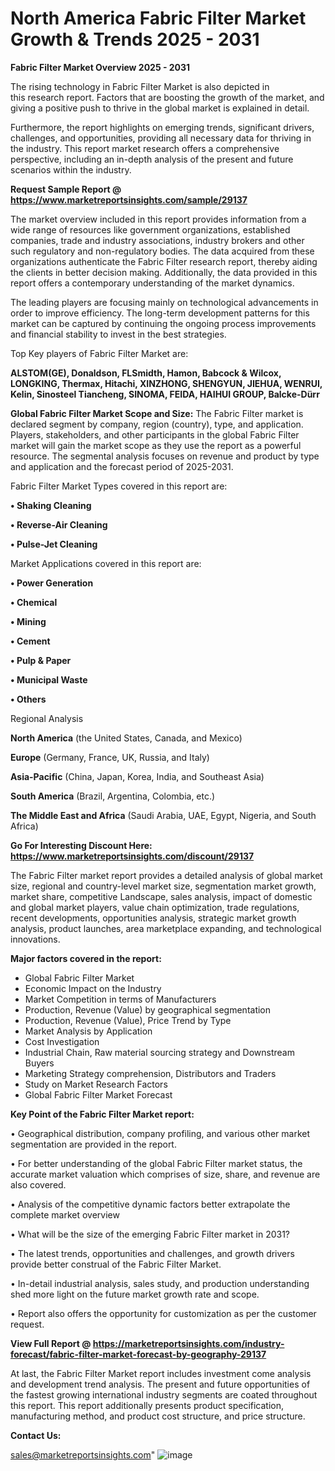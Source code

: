 # North America Fabric Filter Market Growth & Trends 2025 - 2031

<Strong> Fabric Filter Market Overview 2025 - 2031</strong>

The rising technology in Fabric Filter Market is also depicted in this research report. Factors that are boosting the growth of the market, and giving a positive push to thrive in the global market is explained in detail.

Furthermore, the report highlights on emerging trends, significant drivers, challenges, and opportunities, providing all necessary data for thriving in the industry. This report market research offers a comprehensive perspective, including an in-depth analysis of the present and future scenarios within the industry.

<strong>Request Sample Report @ <a href=https://www.marketreportsinsights.com/sample/29137>https://www.marketreportsinsights.com/sample/29137</a></strong>

The market overview included in this report provides information from a wide range of resources like government organizations, established companies, trade and industry associations, industry brokers and other such regulatory and non-regulatory bodies. The data acquired from these organizations authenticate the Fabric Filter research report, thereby aiding the clients in better decision making. Additionally, the data provided in this report offers a contemporary understanding of the market dynamics.

The leading players are focusing mainly on technological advancements in order to improve efficiency. The long-term development patterns for this market can be captured by continuing the ongoing process improvements and financial stability to invest in the best strategies.

Top Key players of Fabric Filter Market are:

<strong>ALSTOM(GE), Donaldson, FLSmidth, Hamon, Babcock & Wilcox, LONGKING, Thermax, Hitachi, XINZHONG, SHENGYUN, JIEHUA, WENRUI, Kelin, Sinosteel Tiancheng, SINOMA, FEIDA, HAIHUI GROUP, Balcke-Dürr</strong>

<strong><b>Global Fabric Filter Market Scope and Size:</b></strong>
The Fabric Filter market is declared segment by company, region (country), type, and application. Players, stakeholders, and other participants in the global Fabric Filter market will gain the market scope as they use the report as a powerful resource. The segmental analysis focuses on revenue and product by type and application and the forecast period of 2025-2031.

Fabric Filter Market Types covered in this report are:

<strong>• Shaking Cleaning

• Reverse-Air Cleaning

• Pulse-Jet Cleaning</strong>

Market Applications covered in this report are:

<strong>• Power Generation

• Chemical

• Mining

• Cement

• Pulp & Paper

• Municipal Waste

• Others</strong> 

Regional Analysis

<strong>North America</strong> (the United States, Canada, and Mexico)

<strong>Europe</strong> (Germany, France, UK, Russia, and Italy)

<strong>Asia-Pacific</strong> (China, Japan, Korea, India, and Southeast Asia)

<strong>South America</strong> (Brazil, Argentina, Colombia, etc.)

<strong>The Middle East and Africa</strong> (Saudi Arabia, UAE, Egypt, Nigeria, and South Africa)

<strong>Go For Interesting Discount Here: <a href=https://www.marketreportsinsights.com/discount/29137>https://www.marketreportsinsights.com/discount/29137</a></strong>

The Fabric Filter market report provides a detailed analysis of global market size, regional and country-level market size, segmentation market growth, market share, competitive Landscape, sales analysis, impact of domestic and global market players, value chain optimization, trade regulations, recent developments, opportunities analysis, strategic market growth analysis, product launches, area marketplace expanding, and technological innovations.

<strong><b>Major factors covered in the report:</b></strong>
<ul>
  <li>Global Fabric Filter Market </li>
  <li>Economic Impact on the Industry</li>
  <li>Market Competition in terms of Manufacturers</li>
  <li>Production, Revenue (Value) by geographical segmentation</li>
  <li>Production, Revenue (Value), Price Trend by Type</li>
  <li>Market Analysis by Application</li>
  <li>Cost Investigation</li>
  <li>Industrial Chain, Raw material sourcing strategy and Downstream Buyers</li>
  <li>Marketing Strategy comprehension, Distributors and Traders</li>
  <li>Study on Market Research Factors</li>
  <li>Global Fabric Filter Market Forecast</li>
</ul>

<strong><b>Key Point of the Fabric Filter Market report:</b></strong>

• Geographical distribution, company profiling, and various other market segmentation are provided in the report.

• For better understanding of the global Fabric Filter market status, the accurate market valuation which comprises of size, share, and revenue are also covered.

• Analysis of the competitive dynamic factors better extrapolate the complete market overview

• What will be the size of the emerging Fabric Filter market in 2031?

• The latest trends, opportunities and challenges, and growth drivers provide better construal of the Fabric Filter Market.

• In-detail industrial analysis, sales study, and production understanding shed more light on the future market growth rate and scope.

• Report also offers the opportunity for customization as per the customer request.

<strong><b>View Full Report @ <a href=https://marketreportsinsights.com/industry-forecast/fabric-filter-market-forecast-by-geography-29137>https://marketreportsinsights.com/industry-forecast/fabric-filter-market-forecast-by-geography-29137</a></b></strong>


At last, the Fabric Filter Market report includes investment come analysis and development trend analysis. The present and future opportunities of the fastest growing international industry segments are coated throughout this report. This report additionally presents product specification, manufacturing method, and product cost structure, and price structure.

<strong>Contact Us:</strong>

sales@marketreportsinsights.com"
![image](https://github.com/user-attachments/assets/dc8aeecd-75bf-466b-be66-5c124248d406)
